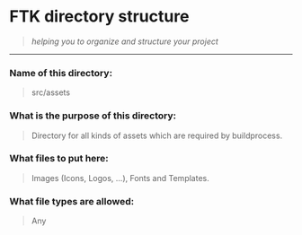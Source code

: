 # FTK directory structure

> _helping you to organize and structure your project_

---

### Name of this directory:

> src/assets

### What is the purpose of this directory:

> Directory for all kinds of assets which are required by buildprocess.

### What files to put here:

> Images (Icons, Logos, ...), Fonts and Templates.

### What file types are allowed:

> Any
